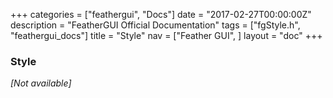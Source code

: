 +++
categories = ["feathergui", "Docs"]
date = "2017-02-27T00:00:00Z"
description = "FeatherGUI Official Documentation"
tags = ["fgStyle.h", "feathergui_docs"]
title = "Style"
nav = ["Feather GUI", ]
layout = "doc"
+++

### Style

*[Not available]*